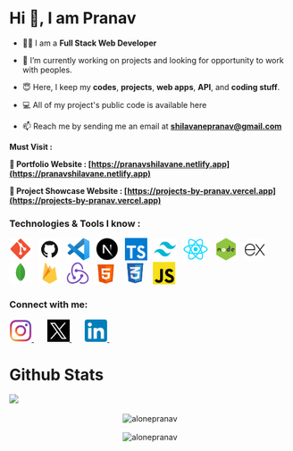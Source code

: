 <!---
alonepranav/alonepranav is a ✨ special ✨ repository because its `README.md` (this file) appears on your GitHub profile.
You can click the Preview link to take a look at your changes.
--->

<h1  >Hi 👋, I am Pranav</h1>


- 🧑‍💻 I am a **Full Stack Web Developer**

- 🌱 I’m currently working on projects and looking for opportunity to work with peoples.

- 😇 Here, I keep my **codes**, **projects**, **web apps**, **API**, and **coding stuff**.

-  💻 All of my project's public code is available here

- 📫 Reach me by sending me an email at <a href="mailto:shilavanepranav@gmail.com?subject=Contact&&body=Github - Contact Pranav">**shilavanepranav@gmail.com**</a> 





**Must Visit :**

**🔗 Portfolio Website : [https://pranavshilavane.netlify.app](https://pranavshilavane.netlify.app)**

**🔗 Project Showcase Website : [https://projects-by-pranav.vercel.app](https://projects-by-pranav.vercel.app)**





<h3 align="left">Technologies & Tools I know : </h3>
<p align="left">
<img src="./img/git.png" title="Git" alt="Git" width="40" height="40"/>&nbsp;&nbsp;
<img src="./img/github.png" title="Github" alt="Github" width="40" height="40"/>&nbsp;&nbsp;
<img src="./img/vscode.png" title="VS Code" alt="VS Code" width="40" height="40"/>&nbsp;&nbsp;
<img src="./img/nextjs.png" title="NextJS" alt="NextJS" width="40" height="40"/>&nbsp;&nbsp;
<img src="./img/typescript.png" title="Typescript" alt="Typescript" width="40" height="40"/>&nbsp;&nbsp;
<img src="./img/tailwindcss.png" title="Tailwind CSS" alt="Tailwind CSS" width="40" height="40"/>&nbsp;&nbsp;
<img src="./img/reactjs.png" title="ReactJS" alt="ReactJS" width="45" height="40"/>&nbsp;&nbsp;
<img src="./img/nodejs.jpg" title="NodeJS" alt="NodeJS" width="40" height="40"/>&nbsp;&nbsp;
<img src="./img/expressjs.png" title="ExpressJS" alt="ExpressJS" width="40" height="40"/>&nbsp;&nbsp;
<img src="./img/mongodb.png" title="MongoDB" alt="MongoDB" width="40" height="40"/>&nbsp;&nbsp;
<img src="./img/firebase.png" title="Firebase" alt="Firebase" width="39" height="40"/>&nbsp;&nbsp;
<img src="./img/redux.png" title="Redux" alt="Redux" width="39" height="40"/>&nbsp;&nbsp;
<img src="./img/html.png" title="HTML" alt="HTML" width="40" height="40"/>&nbsp;&nbsp;
<img src="./img/css.png" title="CSS" alt="CSS" width="40" height="40"/>&nbsp;&nbsp;
<img src="./img/js.png" title="Javascript" alt="Javascrip" width="40" height="40"/>&nbsp;&nbsp;
</p>





<h3 align="left">Connect with me:</h3>
<a href="https://instagram.com/pranavshilavane" target="_blank">
<img src="./img/instagram.png" title="Instagram" alt="Instagra Logo" width="40" height="40"/>
</a>&nbsp;&nbsp;&nbsp;&nbsp;&nbsp;
<a href="https://twitter.com/pranavshilavane" target="_blank">
 <img src="./img/x.png" title="Twitter" alt="Twitter Logo" width="40" height="40"/>
</a>&nbsp;&nbsp;&nbsp;&nbsp;&nbsp;
<a href="https://www.linkedin.com/in/pranav-shilavane-9245b8236/" target="_blank">
<img src="./img/linked.png" title="Javascript" alt="c" width="40" height="40"/>&nbsp;
</a>





<br/>

# Github Stats


[![](https://visitcount.itsvg.in/api?id=alonepranav&icon=1&color=1)](https://visitcount.itsvg.in)
</p>

<p align="center">
<img align="center" src="https://github-readme-stats.vercel.app/api/top-langs/?username=alonepranav&hide_border=false&include_all_commits=truese&count_private=true&layout=compact" alt="alonepranav" />
</p>

<p align="center">
<img align="center" src="https://github-readme-stats.vercel.app/api?username=alonepranav&show_icons=true&locale=en" alt="alonepranav" />
</p>
